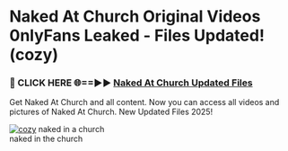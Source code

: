 # Naked At Church Original Videos 0nlyFans Leaked - Files Updated! (cozy)

<h3>🔴 CLICK HERE 🌐==►► <a href="https://tinyurl.com/up5wt9bj" rel="nofollow">Naked At Church Updated Files</a></h3>

Get Naked At Church and all content. Now you can access all videos and pictures of Naked At Church. New Updated Files 2025!

[![cozy](https://i.imgur.com/ABiUzMV.gif)](https://tinyurl.com/up5wt9bj)
naked in a church<br>
naked in the church